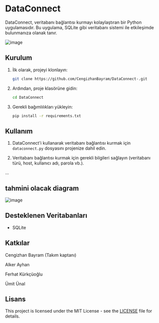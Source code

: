 # DataConnect

DataConnect, veritabanı bağlantısı kurmayı kolaylaştıran bir Python uygulamasıdır. Bu uygulama, SQLite gibi veritabanı sistemi ile etkileşimde bulunmanıza olanak tanır.



![image](https://github.com/CengizhanBayram/DataConnect-/assets/110194474/e888c25d-16ab-4f28-92df-5b6b868546de)


## Kurulum

1. İlk olarak, projeyi klonlayın:

    ```bash
    git clone https://github.com/CengizhanBayram/DataConnect-.git
    ```

2. Ardından, proje klasörüne gidin:

    ```bash
    cd DataConnect
    ```

3. Gerekli bağımlılıkları yükleyin:

    ```bash
    pip install -r requirements.txt
    ```

## Kullanım

1. DataConnect'i kullanarak veritabanı bağlantısı kurmak için `dataconnect.py` dosyasını projenize dahil edin.

2. Veritabanı bağlantısı kurmak için gerekli bilgileri sağlayın (veritabanı türü, host, kullanıcı adı, parola vb.).

...
## tahmini olacak diagram

![image](https://github.com/CengizhanBayram/DataConnect-/assets/110194474/54912839-06c7-4886-947c-5013cafc594b)


## Desteklenen Veritabanları

- SQLite

## Katkılar
Cengizhan Bayram (Takım kaptanı)


Alker Ayhan


Ferhat Kürkçüoğlu  


Ümit Ünal 

## Lisans

This project is licensed under the MIT License - see the [LICENSE](LICENSE) file for details.
